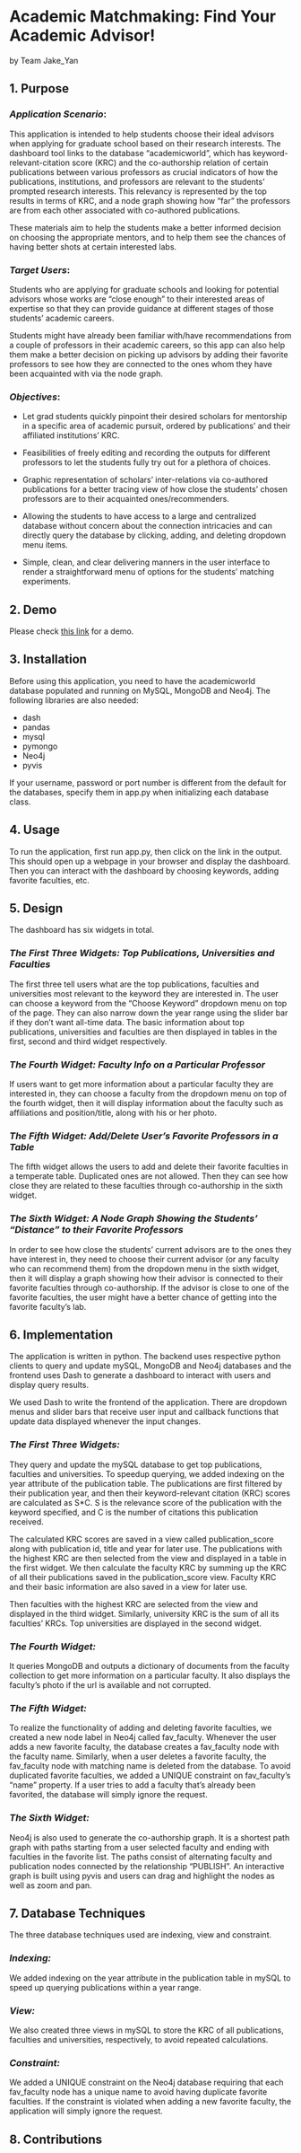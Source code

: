 # Academic Matchmaking: Find Your Academic Advisor!
by Team Jake_Yan

## 1. Purpose
### *Application Scenario*: 
This application is intended to help students choose their ideal advisors when applying for graduate school based on their research interests.
The dashboard tool links to the database “academicworld”, which has keyword-relevant-citation score (KRC) and the co-authorship relation of certain publications
between various professors as crucial indicators of how the publications, institutions, and professors are relevant to the students’ prompted research interests.
This relevancy is represented by the top results in terms of KRC, and a node graph showing how “far” the professors are from each other associated with co-authored publications.

These materials aim to help the students make a better informed decision on choosing the appropriate mentors, and to help them see the chances of having better shots at certain interested labs. 

### *Target Users*: 
Students who are applying for graduate schools and looking for potential advisors whose works are “close enough” to their interested areas of expertise so that 
they can provide guidance at different stages of those students’ academic careers.

Students might have already been familiar with/have recommendations from a couple of professors in their academic careers, so this app can also help them make a better decision 
on picking up advisors by adding their favorite professors to see how they are connected to the ones whom they have been acquainted with via the node graph.

### *Objectives*:
- Let grad students quickly pinpoint their desired scholars for mentorship in a specific area of academic pursuit, ordered by publications’ and their affiliated institutions’ KRC.

- Feasibilities of freely editing and recording the outputs for different professors to let the students fully try out for a plethora of choices.

- Graphic representation of scholars’ inter-relations via co-authored publications for a better tracing view of how close the students’ chosen professors are to their acquainted ones/recommenders.

- Allowing the students to have access to a large and centralized database without concern about the connection intricacies and can directly query the database by clicking, adding, and deleting dropdown menu items. 

- Simple, clean, and clear delivering manners in the user interface to render a straightforward menu of options for the students’ matching experiments.

## 2. Demo
Please check [this link] for a demo. 

[this link]: http://python.land

## 3. Installation
Before using this application, you need to have the academicworld database populated and running on MySQL, MongoDB and Neo4j. The following libraries are also needed:
- dash
- pandas
- mysql
- pymongo
- Neo4j
- pyvis

If your username, password or port number is different from the default for the databases, specify them in app.py when initializing each database class.

## 4. Usage
To run the application, first run app.py, then click on the link in the output. This should open up a webpage in your browser and display the dashboard.
Then you can interact with the dashboard by choosing keywords, adding favorite faculties, etc.

## 5. Design
The dashboard has six widgets in total.

### *The First Three Widgets: Top Publications, Universities and Faculties*
The first three tell users what are the top publications, faculties and universities most relevant to the keyword they are interested in.
The user can choose a keyword from the “Choose Keyword” dropdown menu on top of the page. 
They can also narrow down the year range using the slider bar if they don’t want all-time data.
The basic information about top publications, universities and faculties are then displayed in tables in the first, second and third widget respectively.

### *The Fourth Widget: Faculty Info on a Particular Professor*
If users want to get more information about a particular faculty they are interested in, they can choose a faculty from the dropdown menu on top of the fourth widget, 
then it will display information about the faculty such as affiliations and position/title, along with his or her photo.

### *The Fifth Widget: Add/Delete User’s Favorite Professors in a Table*
The fifth widget allows the users to add and delete their favorite faculties in a temperate table. Duplicated ones are not allowed. Then they can see how close they are related
to these faculties through co-authorship in the sixth widget. 

### *The Sixth Widget: A Node Graph Showing the Students’ “Distance” to their Favorite Professors*
In order to see how close the students’ current advisors are to the ones they have interest in, they need to choose their current advisor (or any faculty who can recommend them) from
the dropdown menu in the sixth widget, then it will display a graph showing how their advisor is connected to their favorite faculties through co-authorship.
If the advisor is close to one of the favorite faculties, the user might have a better chance of getting into the favorite faculty’s lab.

## 6. Implementation
The application is written in python. The backend uses respective python clients to query and update mySQL, MongoDB and Neo4j databases and the frontend uses Dash to
generate a dashboard to interact with users and display query results.

We used Dash to write the frontend of the application. There are dropdown menus and slider bars that receive user input
and callback functions that update data displayed whenever the input changes.

### *The First Three Widgets:*
They query and update the mySQL database to get top publications, faculties and universities. To speedup querying, we added indexing on the year attribute of the publication table.
The publications are first filtered by their publication year, and then their keyword-relevant citation (KRC) scores are calculated as S*C. S is the relevance score of the publication
with the keyword specified, and C is the number of citations this publication received.

The calculated KRC scores are saved in a view called publication_score along with publication id, title and year
for later use. The publications with the highest KRC are then selected from the view and displayed in a table in the first widget. We then calculate the faculty KRC by summing up the KRC of all their publications
saved in the publication_score view. Faculty KRC and their basic information are also saved in a view for later use.

Then faculties with the highest KRC are selected from the view and displayed in the third widget.
Similarly, university KRC is the sum of all its faculties’ KRCs. Top universities are displayed in the second widget. 

### *The Fourth Widget:*
It queries MongoDB and outputs a dictionary of documents from the faculty collection to get more information on a particular faculty.
It also displays the faculty’s photo if the url is available and not corrupted.

### *The Fifth Widget:*
To realize the functionality of adding and deleting favorite faculties, we created a new node label in Neo4j called fav_faculty. Whenever the user adds a new favorite faculty, the database creates
a fav_faculty node with the faculty name. Similarly, when a user deletes a favorite faculty, the fav_faculty node with matching name is deleted from the database. To avoid duplicated favorite faculties,
we added a UNIQUE constraint on fav_faculty’s “name” property. If a user tries to add a faculty that’s already been favorited, the database will simply ignore the request.

### *The Sixth Widget:*
Neo4j is also used to generate the co-authorship graph. It is a shortest path graph with paths starting from a user selected faculty and ending with faculties in the favorite list.
The paths consist of alternating faculty and publication nodes connected by the relationship “PUBLISH”. An interactive graph is built using pyvis and users can drag and highlight the nodes as well as zoom and pan.

## 7. Database Techniques
The three database techniques used are indexing, view and constraint.

### *Indexing:*
We added indexing on the year attribute in the publication table in mySQL to speed up querying publications within a year range. 

### *View:*
We also created three views in mySQL to store the KRC of all publications, faculties and universities, respectively, to avoid repeated calculations. 

### *Constraint:*
We added a UNIQUE constraint on the Neo4j database requiring that each fav_faculty node has a unique name to avoid having duplicate favorite faculties.
If the constraint is violated when adding a new favorite faculty, the application will simply ignore the request.

## 8. Contributions
